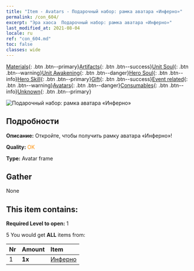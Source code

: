 ```yaml
---
title: "Item - Avatars - Подарочный набор: рамка аватара «Инферно»"
permalink: /con_604/
excerpt: "Эра хаоса  Подарочный набор: рамка аватара «Инферно»"
last_modified_at: 2021-08-04
locale: ru
ref: "con_604.md"
toc: false
classes: wide
---
```

 [Materials](/ItemsRU/){: .btn .btn--primary}[Artifacts](/ItemsRU/Artifacts/){: .btn .btn--success}[Unit Soul](/ItemsRU/UnitSoul/){: .btn .btn--warning}[Unit Awakening](/ItemsRU/UnitAwakening/){: .btn .btn--danger}[Hero Soul](/ItemsRU/HeroSoul/){: .btn .btn--info}[Hero Skill](/ItemsRU/HeroSkill/){: .btn .btn--primary}[Gift](/ItemsRU/Gift/){: .btn .btn--success}[Event related](/ItemsRU/Events/){: .btn .btn--warning}[Avatars](/ItemsRU/Avatars/){: .btn .btn--danger}[Consumables](/ItemsRU/Consumables/){: .btn .btn--info}[Unknown](/ItemsRU/Unknown/){: .btn .btn--primary}

 ![Подарочный набор: рамка аватара «Инферно»](/images/t/i_907003.png)

## Подробности
 **Описание:** Откройте, чтобы получить рамку аватара «Инферно»!

 **Quality:** <span style="color: #FF8C00">OK</span>

 **Type:** Avatar frame

## Gather

  None

## This item contains:

 **Required Level to open:** 1

 5 You would get **ALL** items  from:

  | Nr | Amount |     Item    |
  |:---|:-------|:------------|
  | 1 |  **1x** | [Инферно](/ru/Avatars/Inferno/) |  | 
